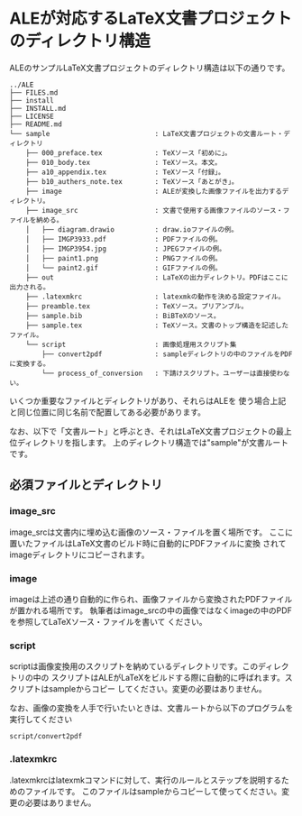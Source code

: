 # ALEが対応するLaTeX文書プロジェクトのディレクトリ構造

ALEのサンプルLaTeX文書プロジェクトのディレクトリ構造は以下の通りです。
```
../ALE
├── FILES.md
├── install
├── INSTALL.md
├── LICENSE
├── README.md
└── sample                          : LaTeX文書プロジェクトの文書ルート・ディレクトリ
    ├── 000_preface.tex             : TeXソース「初めに」。
    ├── 010_body.tex                : TeXソース。本文。
    ├── a10_appendix.tex            : TeXソース「付録」。
    ├── b10_authers_note.tex        : TeXソース「あとがき」。
    ├── image                       : ALEが変換した画像ファイルを出力するディレクトリ。
    ├── image_src                   : 文書で使用する画像ファイルのソース・ファイルを納める。
    │   ├── diagram.drawio          : draw.ioファイルの例。
    │   ├── IMGP3933.pdf            : PDFファイルの例。
    │   ├── IMGP3954.jpg            : JPEGファイルの例。
    │   ├── paint1.png              : PNGファイルの例。
    │   └── paint2.gif              : GIFファイルの例。
    ├── out                         : LaTeXの出力ディレクトリ。PDFはここに出力される。
    ├── .latexmkrc                  : latexmkの動作を決める設定ファイル。
    ├── preamble.tex                : TeXソース。プリアンブル。
    ├── sample.bib                  : BiBTeXのソース。
    ├── sample.tex                  : TeXソース。文書のトップ構造を記述したファイル。
    └── script                      : 画像処理用スクリプト集
        ├── convert2pdf             : sampleディレクトリの中のファイルをPDFに変換する。
        └── process_of_conversion   : 下請けスクリプト。ユーザーは直接使わない。
```

いくつか重要なファイルとディレクトリがあり、それらはALEを
使う場合上記と同じ位置に同じ名前で配置してある必要があります。

なお、以下で「文書ルート」と呼ぶとき、それはLaTeX文書プロジェクトの最上位ディレクトリを指します。
上のディレクトリ構造では"sample"が文書ルートです。

## 必須ファイルとディレクトリ

### image_src
image_srcは文書内に埋め込む画像のソース・ファイルを置く場所です。
ここに置いたファイルはLaTeX文書のビルド時に自動的にPDFファイルに変換
されてimageディレクトリにコピーされます。

### image
imageは上述の通り自動的に作られ、画像ファイルから変換されたPDFファイルが置かれる場所です。
執筆者はimage_srcの中の画像ではなくimageの中のPDFを参照してLaTeXソース・ファイルを書いて
ください。

### script
scriptは画像変換用のスクリプトを納めているディレクトリです。このディレクトリの中の
スクリプトはALEがLaTeXをビルドする際に自動的に呼ばれます。スクリプトはsampleからコピー
してください。変更の必要はありません。

なお、画像の変換を人手で行いたいときは、文書ルートから以下のプログラムを
実行してください

```
script/convert2pdf
```

### .latexmkrc
.latexmkrcはlatexmkコマンドに対して、実行のルールとステップを説明するためのファイルです。
このファイルはsampleからコピーして使ってください。変更の必要はありません。
